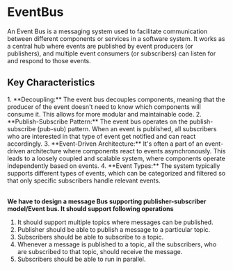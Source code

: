 <H1>EventBus </h1>

An Event Bus is a messaging system used to facilitate communication between
different components or services in a software system.
It works as a central hub where events are published by event producers (or
publishers), and multiple event consumers (or subscribers) can listen for and
respond to those events.



<H2> Key Characteristics </H2>
1. **Decoupling:** The event bus decouples components, meaning that the producer of the event doesn't need to know which components will consume it. This allows for more modular and maintainable code.
2. **Publish-Subscribe Pattern:** The event bus operates on the publish-subscribe (pub-sub) pattern. When an event is published, all subscribers who are interested in that type of event get notified and can react accordingly.
3. **Event-Driven Architecture:** It's often a part of an event-driven architecture where components react to events asynchronously. This leads to a loosely coupled and scalable system, where components operate independently based on events.
4. **Event Types:** The system typically supports different types of events, which can be categorized and filtered so that only specific subscribers handle relevant events.

<br>
<br>

<b> We have to design a message Bus supporting publisher-subscriber model/Event bus.
It should support following operations </b>

1. It should support multiple topics where messages can be published.
2. Publisher should be able to publish a message to a particular topic.
3. Subscribers should be able to subscribe to a topic.
4. Whenever a message is published to a topic, all the subscribers, who are
   subscribed to that topic, should receive the message.
5. Subscribers should be able to run in parallel.

